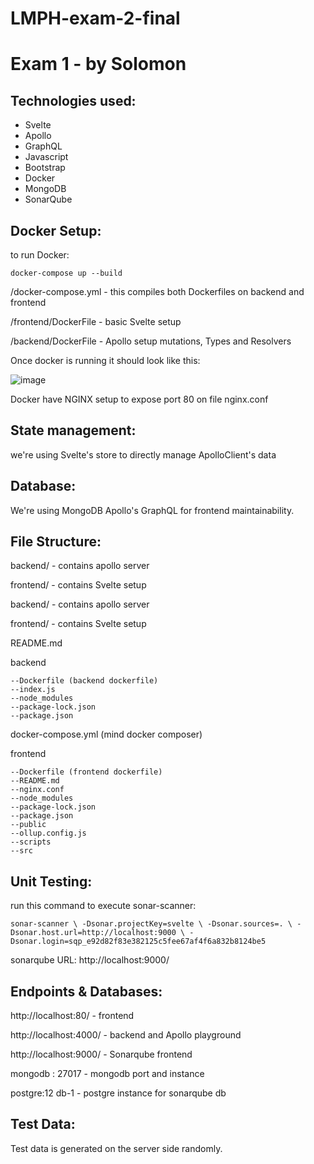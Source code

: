 # LMPH-exam-2-final
 
# Exam 1 - by Solomon

## Technologies used:
- Svelte 
- Apollo
- GraphQL
- Javascript
- Bootstrap
- Docker
- MongoDB
- SonarQube




## Docker Setup:

to run Docker:

`
docker-compose up --build
`


/docker-compose.yml - this compiles both Dockerfiles on backend and frontend

/frontend/DockerFile - basic Svelte setup

/backend/DockerFile - Apollo setup mutations, Types and Resolvers

Once docker is running it should look like this:

![image](https://github.com/fr3em1nd/LMPH-exam-2-final/assets/2801155/ff31a076-595b-4508-bede-bc7deef9e222)


Docker have NGINX setup to expose port 80 on file nginx.conf


## State management:

we're using Svelte's store to directly manage ApolloClient's data


## Database: 

We're using MongoDB Apollo's GraphQL for frontend maintainability.

## File Structure:

backend/ - contains apollo server

frontend/ - contains Svelte setup

backend/ - contains apollo server

frontend/ - contains Svelte setup


 README.md
 
 backend
 
    --Dockerfile (backend dockerfile)
    --index.js
    --node_modules
    --package-lock.json
    --package.json

 docker-compose.yml (mind docker composer)
 

 frontend
 
    --Dockerfile (frontend dockerfile)
    --README.md
    --nginx.conf
    --node_modules
    --package-lock.json
    --package.json
    --public
    --ollup.config.js
    --scripts
    --src
 


## Unit Testing:


run this command to execute sonar-scanner:

`
sonar-scanner \
  -Dsonar.projectKey=svelte \
  -Dsonar.sources=. \
  -Dsonar.host.url=http://localhost:9000 \
  -Dsonar.login=sqp_e92d82f83e382125c5fee67af4f6a832b8124be5
`

sonarqube URL: http://localhost:9000/


## Endpoints & Databases:

http://localhost:80/ - frontend

http://localhost:4000/ - backend and Apollo playground

http://localhost:9000/ - Sonarqube frontend

mongodb : 27017 - mongodb port and instance

postgre:12 db-1 - postgre instance for sonarqube db

## Test Data:

Test data is generated on the server side randomly.




